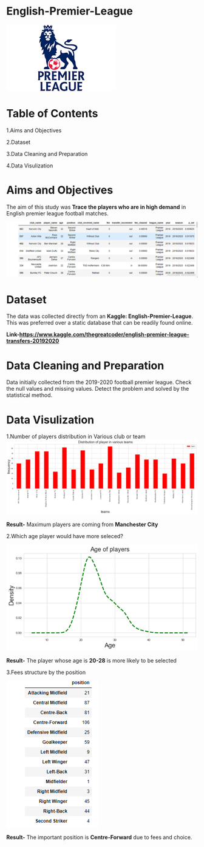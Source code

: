 # English-Premier-League
![](https://github.com/ShivamGuptadata/English-Premier-League/blob/main/images.png)

# Table of Contents
1.Aims and Objectives

2.Dataset

3.Data Cleaning and Preparation

4.Data Visulization

# Aims and Objectives
The aim of this study was **Trace the players who are in high demand** in English premier league football matches.

![](https://github.com/ShivamGuptadata/English-Premier-League/blob/main/epl.png)

# Dataset
The data was collected directly from an **Kaggle: English-Premier-League**. This was preferred over a static database that can be readily found online.

**Link-https://www.kaggle.com/thegreatcoder/english-premier-league-transfers-20192020**

# Data Cleaning and Preparation
Data initially collected from the 2019-2020 football premier league. Check the null values and missing values. Detect the problem and solved by the statistical method.

# Data Visulization

1.Number of players distribution in Various club or team
![](https://github.com/ShivamGuptadata/English-Premier-League/blob/main/pic1.png)

**Result-** Maximum players are coming from **Manchester City**

2.Which age player would have more seleced?

![](https://github.com/ShivamGuptadata/English-Premier-League/blob/main/pic2.png)

**Result-** The player whose age is **20-28** is more likely to be selected 

3.Fees structure by the position

![](https://github.com/ShivamGuptadata/English-Premier-League/blob/main/pic3.png)

**Result-** The important position is **Centre-Forward** due to fees and choice.

